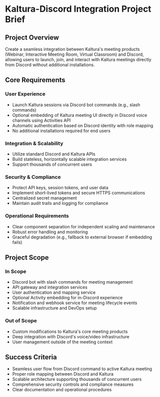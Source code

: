 # Kaltura-Discord Integration Project Brief

## Project Overview
Create a seamless integration between Kaltura's meeting products (Webinar, Interactive Meeting Room, Virtual Classroom) and Discord, allowing users to launch, join, and interact with Kaltura meetings directly from Discord without additional installations.

## Core Requirements

### User Experience
- Launch Kaltura sessions via Discord bot commands (e.g., slash commands)
- Optional embedding of Kaltura meeting UI directly in Discord voice channels using Activities API
- Automatic authentication based on Discord identity with role mapping
- No additional installations required for end users

### Integration & Scalability
- Utilize standard Discord and Kaltura APIs
- Build stateless, horizontally scalable integration services
- Support thousands of concurrent users

### Security & Compliance
- Protect API keys, session tokens, and user data
- Implement short-lived tokens and secure HTTPS communications
- Centralized secret management
- Maintain audit trails and logging for compliance

### Operational Requirements
- Clear component separation for independent scaling and maintenance
- Robust error handling and monitoring
- Graceful degradation (e.g., fallback to external browser if embedding fails)

## Project Scope

### In Scope
- Discord bot with slash commands for meeting management
- API gateway and integration services
- User authentication and mapping service
- Optional Activity embedding for in-Discord experience
- Notification and webhook service for meeting lifecycle events
- Scalable infrastructure and DevOps setup

### Out of Scope
- Custom modifications to Kaltura's core meeting products
- Deep integration with Discord's voice/video infrastructure
- User management outside of the meeting context

## Success Criteria
- Seamless user flow from Discord command to active Kaltura meeting
- Proper role mapping between Discord and Kaltura
- Scalable architecture supporting thousands of concurrent users
- Comprehensive security controls and compliance measures
- Clear documentation and operational procedures